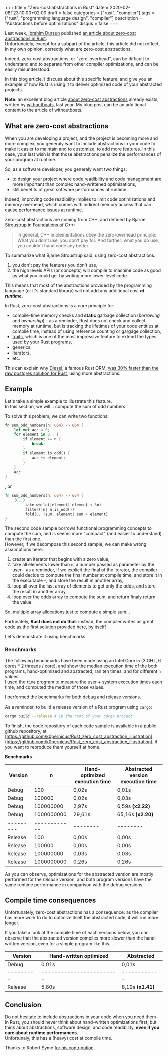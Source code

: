 +++
title = "Zero-cost abstractions in Rust"
date = 2020-02-08T23:10:00+02:00
draft = false
categories = ["rust", "compiler"]
tags = ["rust", "programming language design", "compiler"]
description = "Abstractions before optimizations"
disqus = false
+++

Last week, [Ibrahim Dursun](https://idursun.com/) published [an article about zero-cost abstractions in Rust](https://idursun.com/posts/Rust_zero_cost_abstractions_in_action/).  
Unfortunately, except for a subpart of the article, this article did not reflect, in my own opinion, correctly what are zero-cost abstractions.

Indeed, zero-cost abstractions, or "zero-overhead", can be difficult to understand and to separate from other compiler optimizations, and can be easily misunderstood.

In this blog article, I discuss about this specific feature, and give you an example of how Rust is using it to deliver optimized code of your abstracted projects.

**Note**: an excellent blog article [about zero-cost abstractions](https://boats.gitlab.io/blog/post/zero-cost-abstractions/) already exists, written by [withoutboats](https://boats.gitlab.io/blog/page/about/), last year. My blog post can be an additional content to the article of withoutboats.

## What are zero-cost abstractions

When you are developing a project, and the project is becoming more and more complex, you generaly want to include abstractions in your code to make it easier to maintain and to customize, to add more features.
In this case, your last wish is that those abstractions penalize the performances of your program at runtime.

So, as a software developer, you generaly want two things:  

* to design your project where code readibility and code management are more important than complex hand-writtened optimizations,
* still benefits of great software performances at runtime.

Indeed, improving code readibility implies to limit code optimizations and memory overhead, which comes with indirect memory access that can cause performance issues at runtime.

Zero-cost abstractions are coming from C++, and defined by Bjarne Stroustrup in [Foundations of C++](http://www.stroustrup.com/ETAPS-corrected-draft.pdf):

> In general, C++ implementations obey the zero-overhead principle: What you don't use, you don't pay for. And further: what you do use, you couldn't hand code any better.

To summarize what Bjarne Stroustrup said, using zero-cost abstractions:

1. you don't pay the features you don't use,
2. the high levels APIs (or concepts) will compile to machine code as good as what you could get by writing more lower-level code.

This means that most of the abstractions provided by the programming language (or it's standard library) will not add any additional cost ***at runtime***.

In Rust, zero-cost abstractions is a core principle for:

* compile-time memory checks and **static** garbage collection (*borrowing* and *ownership*) - as a reminder, Rust does not check and collect memory at runtime, but is tracking the lifetimes of your code entities at compile time, instead of using reference counting or gargage collection,
* [traits](https://blog.Rust-lang.org/2015/05/11/traits.html), which is one of the most impressive feature to extend the types used by your Rust programs,
* generics,
* iterators,
* etc.

This can explain why [Diesel](https://diesel.rs/), a famous Rust ORM, [was 30% faster than the raw postgres solution for Rust](https://www.reddit.com/r/Rust/comments/5hmya5/diesel_is_30_faster_than_Rustpostgres_in/), using more abstractions.

## Example

Let's take a simple example to illustrate this feature.  
In this section, we will... compute the sum of odd numbers.

To solve this problem, we can write two functions:

```Rust
fn sum_odd_numbers(n: u64) -> u64 {
    let mut acc = 0;
    for element in 0.. {
        if element >= n {
            break;
        }
        if element.is_odd() {
            acc += element;
        }
    }
    acc
}
```

, or

```Rust
fn sum_odd_numbers(n: u64) -> u64 {
    (0..)
        .take_while(|element| element < &n)
        .filter(|n| n.is_odd())
        .fold(0, |sum, element| sum + element)
}
```

The second code sample borrows functional programming concepts to compute the sum, and is seems more "compact" (and easier to understand) than the first one.  
However, if we decompose this second sample, we can make wrong assumptions here:

1. create an iterator that begins with a zero value,
2. take all elements lower than `n`, a number passed as parameter by the user - as a reminder, if we explicit the final of the iterator, the
compiler could decide to compute the final number at compile time, and store it in the executable -, and store the result in another array,
3. loop all over the last array of elements to get only the odds, and store the result in another array,
4. loop over the odds array to compute the sum, and return finaly return the value.

So, multiple array allocations just to compute a simple sum...

Fortunately, **Rust does not do that**: instead, the compiler writes as great code as the first solution provided here, by itself!

Let's demonstrate it using benchmarks.

### Benchmarks

The following benchmarks have been made using an Intel Core i5 (3 GHz, 6 cores * 2 threads / core), and show the median execution time of the both programs, hand-optimized and abstracted, ran ten times, and for different `n` values.  
I used the `time` program to measure the user + system execution times each time, and computed the median of those values.

I performed the benchmarks for both debug and release versions.

As a reminder, to build a release version of a Rust program using `cargo`:

```bash
cargo build --release # in the root of your cargo project
```

To finish, the code repository of each code sample is available in a public github repository, at [https://github.com/k0pernicus/Rust_zero_cost_abstraction_illustration](https://github.com/k0pernicus/Rust_zero_cost_abstraction_illustration), if you want to reproduce them yourself at home.

**Benchmarks**

| Version |  n  | Hand-optimized execution time | Abstracted version execution time |
|---------|-----|-------|-------|
|  Debug  | 100 | 0,02s | 0,01s |  
|  Debug  | 100000 | 0,02s | 0,03s |  
|  Debug  | 100000000 | 2,97s | 6,59s **(x2.22)** |  
|  Debug  | 1000000000 | 29,61s | 65,16s **(x2.20)** |  
|---------|------------|--------|--------|
| Release | 100 | 0,00s | 0,00s |
| Release | 100000 | 0,00s | 0,00s |
| Release | 100000000 | 0,03s | 0,03s |
| Release | 1000000000 | 0,26s | 0,26s |

As you can observe, optimizations for the abstracted version are mostly performed for the *release* version, and both program versions have the same runtime performance in comparison with the debug versions.

## Compile time consequences

Unfortunately, zero-cost abstractions has a consequence: as the compiler has more work to do to optimize itself the abstracted code, it will run more longer.

If you take a look at the compile time of each versions below, you can observe that the abstracted version compiles more slower than the hand-written version, even for a simple program like this...

| Version | Hand-written optimized | Abstracted |
|---------|------------------------|------------|
| Debug   | 0,01s | 0,01s |
|---------|------------------------|------------|
| Release | 5,80s | 8,19s **(x1.41)** |

## Conclusion

Do not hesitate to include abstractions in your code when you need them - in Rust, you should never think about hand-written optimizations first, but think about abstractions, software design, and code readibility, **even if you care about runtime performances**.  
Unfortunaly, this has a (heavy) cost at compile time.

Thanks to Robert Syme [for his contribution](https://github.com/k0pernicus/website/pull/1).
